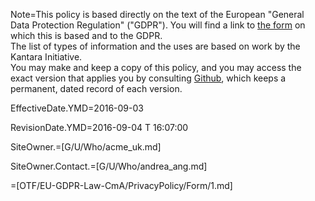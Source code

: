 Note=This policy is based directly on the text of the European "General Data Protection Regulation" ("GDPR").  You will find a link to <a href="index.php?action=source&file=OTF/EU-GDPR-Law-CmA/PrivacyPolicy/Form/1.md">the form</a> on which this is based and to the GDPR.<br>The list of types of information and the uses are based on work by the Kantara Initiative.<br>You may make and keep a copy of this policy, and you may access the exact version that applies you by consulting <a href="https://github.com/CommonAccord/Cmacc-Source/blob/master/Doc/OTF/EU-GDPR-Law-CmA/PrivacyPolicy/Demo/Acme_UK.md">Github</a>, which keeps a permanent, dated record of each version.


EffectiveDate.YMD=2016-09-03

RevisionDate.YMD=2016-09-04 T 16:07:00

SiteOwner.=[G/U/Who/acme_uk.md]

SiteOwner.Contact.=[G/U/Who/andrea_ang.md]

=[OTF/EU-GDPR-Law-CmA/PrivacyPolicy/Form/1.md]
